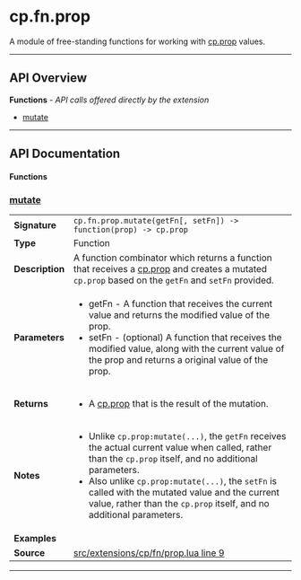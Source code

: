 # cp.fn.prop

A module of free-standing functions for working with [cp.prop](cp.prop.md) values.

---

## API Overview
**Functions** - _API calls offered directly by the extension_
 * [mutate](#mutate)


---

## API Documentation

#### Functions


### [mutate](#mutate)

|                                             |                                                                                     |
| --------------------------------------------|-------------------------------------------------------------------------------------|
| **Signature**                               | `cp.fn.prop.mutate(getFn[, setFn]) -> function(prop) -> cp.prop`                                                                    |
| **Type**                                    | Function                                                                     |
| **Description**                             | A function combinator which returns a function that receives a [cp.prop](cp.prop.md) and creates a mutated `cp.prop` based on the `getFn` and `setFn` provided.                                                                     |
| **Parameters**                              | <ul><li>getFn - A function that receives the current value and returns the modified value of the prop.</li><li>setFn - (optional) A function that receives the modified value, along with the current value of the prop and returns a original value of the prop.</li></ul> |
| **Returns**                                 | <ul><li>A [cp.prop](cp.prop.md) that is the result of the mutation.</li></ul>          |
| **Notes**                                   | <ul><li>Unlike `cp.prop:mutate(...)`, the `getFn` receives the actual current value when called, rather than the `cp.prop` itself, and no additional parameters.</li><li>Also unlike `cp.prop:mutate(...)`, the `setFn` is called with the mutated value and the current value, rather than the `cp.prop` itself, and no additional parameters.</li></ul> |
| **Examples**                                | <ul></ul> |
| **Source**                                  | [src/extensions/cp/fn/prop.lua line 9](https://github.com/CommandPost/CommandPost/blob/develop/src/extensions/cp/fn/prop.lua#L9) |

---

